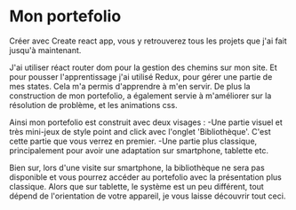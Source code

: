 # Mon portefolio

Créer avec Create react app, vous y retrouverez tous les projets que j'ai fait jusqu'à maintenant.

J'ai utiliser réact router dom pour la gestion des chemins sur mon site. Et pour pousser
l'apprentissage j'ai utilisé Redux, pour gérer une partie de mes states. Cela m'a permis d'apprendre à m'en servir. De plus la construction de mon portefolio, a également servie à m'améliorer sur la résolution de problème, et les animations css.

Ainsi mon portefolio est construit avec deux visages : 
    -Une partie visuel et très mini-jeux de style point and click avec l'onglet 'Bibliothèque'. C'est cette partie que vous verrez en premier.
    -Une partie plus classique, principalement pour avoir une adaptation sur smartphone, 
    tablette etc.

Bien sur, lors d'une visite sur smartphone, la bibliothèque ne sera pas disponible et vous pourrez accéder au portefolio avec la présentation plus classique. Alors que sur tablette, le système est un peu différent, tout dépend de l'orientation de votre appareil, je vous laisse découvrir tout ceci.



